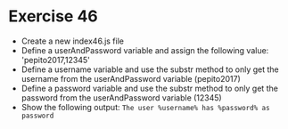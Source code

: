 # Exercise 46

* Create a new index46.js file
* Define a userAndPassword variable and assign the following value: 'pepito2017,12345'
* Define a username variable and use the substr method to only get the username from the userAndPassword variable (pepito2017)
* Define a password variable and use the substr method to only get the password from the userAndPassword variable (12345)
* Show the following output: `The user %username% has %password% as password`